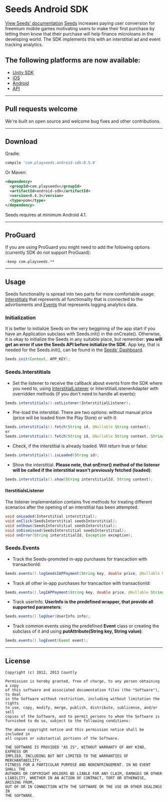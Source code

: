 # Seeds Android SDK
[View Seeds' documentation](https://developers.playseeds.com/docs/android-sdk-setup.html)
[Seeds](http://www.playseeds.com) increases paying user conversion for freemium mobile games motivating users to make their first purchase by letting them know that their purchase will help finance microloans in the developing world. The SDK implements this with an interstitial ad and event tracking analytics.

## The following platforms are now available:
- [Unity SDK](https://github.com/therealseeds/seeds-sdk-unity)
- [iOS](https://github.com/therealseeds/seeds-sdk-ios)
- [Android](https://github.com/therealseeds/seeds-sdk-android)
- [API](https://github.com/therealseeds/seeds-public-api)
****
## Pull requests welcome
We're built on open source and welcome bug fixes and other contributions.
****
## Download

Gradle:
```groovy
compile 'com.playseeds.android-sdk:0.5.0'
```
Or Maven:
```xml
<dependency>
  <groupId>com.playseeds</groupId>
  <artifactId>android-sdk</artifactId>
  <version>0.4.3</version>
  <type>pom</type>
</dependency>
```
Seeds requires at minimum Android 4.1.
****
## ProGuard

If you are using ProGuard you might need to add the following options (currently SDK do not support ProGuard):
```
-keep com.playseeds.**
```
****
## Usage
Seeds functionality is spread into two parts for more comfortable usage: [Interstitials](#interstitials_header) that represents all functionality that is connected to the advirtisments and [Events](#events_header) that represents logging analytics data.

### Initialization
It is better to initialize Seeds on the very beggining of the app start if you have an Application subclass with Seeds.init() in the onCreate(). Otherwise, it is okay to initialize the Seeds in any suitable place, but remember: **you will get an error if use the Seeds API before initialize the SDK**. App key, that is needed for the Seeds.init(), can be found in the [Seeds' Dashboard](https://developers.playseeds.com/index.html).

```java
Seeds.init(Context, APP_KEY);
```

### <a name="interstitials_header"></a>Seeds.Interstitials
- Set the listener to receive the callback about events from the SDK where you need to, using [InterstitialListener](#interstitials_listener) or InterstitialListenerAdapter with overridden methods (if you don't need to handle all events):
```java
Seeds.interstitials().setListener(InterstitialListener);
```
- Pre-load the interstital. There are two options: without manual price (price will be loaded from the Play Store) or with it:
```java
Seeds.interstitials().fetch(String id, @Nullable String context);
or
Seeds.interstitials().fetch(String id, @Nullable String context, String manualPrice);
```
- Check, if the interstitial is already loaded. Will return true or false:
```java
Seeds.interstitials().isLoaded(String id);
```
- Show the interstitial. **Please note, that onError() method of the listener will be called if the interstitial wasn't previously fetched (loaded)**:
```java
Seeds.interstitials().show(String interstitialId, String context);
```
#### <a name="interstitials_listener"></a>IterstitialsListener
The listener implementation contains five methods for treating different scenarios after the opening of an interstitial has been attempted.
```java
void onLoaded(Interstitial interstitial);
void onClick(SeedsInterstitial seedsInterstitial);
void onShown(SeedsInterstitial seedsInterstitial);
void onDismissed(SeedsInterstitial seedsInterstitial);
void onError(String interstitialId, Exception exception);
```
### <a name="events_header"></a>Seeds.Events
- Track the Seeds-promoted in-app purchases for trancaction with transactionId:
```java
Seeds.events().logSeedsIAPPayment(String key, double price, @Nullable String transactionId);
```
- Track all other in-app purchases for trancaction with transactionId:
```java
Seeds.events().logIAPPayment(String key, double price, @Nullable String transactionId);
```
- Track userInfo. **UserInfo is the predefined wrapper, that provide all supported parameters**:
```java
Seeds.events().logUser(UserInfo info);
```
- Track common events using the predefined **Event** class or creating the subclass of it and using **putAttribute(String key, String value)**:
```java
Seeds.events().logEvent(Event event);
```
***
## License

    Copyright (c) 2012, 2013 Countly

    Permission is hereby granted, free of charge, to any person obtaining a copy
    of this software and associated documentation files (the "Software"), to deal
    in the Software without restriction, including without limitation the rights
    to use, copy, modify, merge, publish, distribute, sublicense, and/or sell
    copies of the Software, and to permit persons to whom the Software is
    furnished to do so, subject to the following conditions:
    
    The above copyright notice and this permission notice shall be included in
    all copies or substantial portions of the Software.
    
    THE SOFTWARE IS PROVIDED "AS IS", WITHOUT WARRANTY OF ANY KIND, EXPRESS OR
    IMPLIED, INCLUDING BUT NOT LIMITED TO THE WARRANTIES OF MERCHANTABILITY,
    FITNESS FOR A PARTICULAR PURPOSE AND NONINFRINGEMENT. IN NO EVENT SHALL THE
    AUTHORS OR COPYRIGHT HOLDERS BE LIABLE FOR ANY CLAIM, DAMAGES OR OTHER
    LIABILITY, WHETHER IN AN ACTION OF CONTRACT, TORT OR OTHERWISE, ARISING FROM,
    OUT OF OR IN CONNECTION WITH THE SOFTWARE OR THE USE OR OTHER DEALINGS IN
    THE SOFTWARE.
